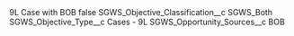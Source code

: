 <?xml version="1.0" encoding="UTF-8"?>
<CustomMetadata xmlns="http://soap.sforce.com/2006/04/metadata" xmlns:xsi="http://www.w3.org/2001/XMLSchema-instance" xmlns:xsd="http://www.w3.org/2001/XMLSchema">
    <label>9L Case with BOB</label>
    <protected>false</protected>
    <values>
        <field>SGWS_Objective_Classification__c</field>
        <value xsi:type="xsd:string">SGWS_Both</value>
    </values>
    <values>
        <field>SGWS_Objective_Type__c</field>
        <value xsi:type="xsd:string">Cases - 9L</value>
    </values>
    <values>
        <field>SGWS_Opportunity_Sources__c</field>
        <value xsi:type="xsd:string">BOB</value>
    </values>
</CustomMetadata>
